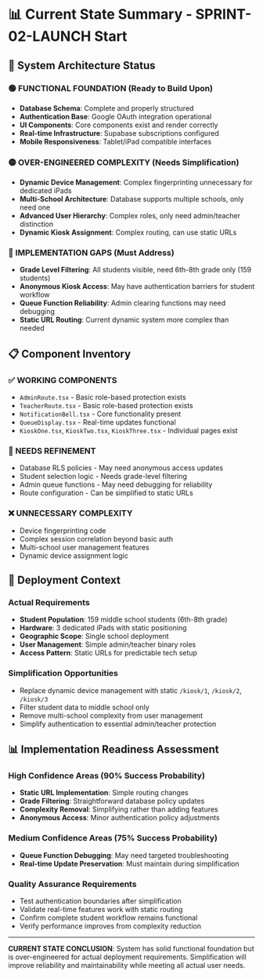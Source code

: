 # 📊 Current State Summary - SPRINT-02-LAUNCH Start

## 🎯 System Architecture Status

### 🟢 FUNCTIONAL FOUNDATION (Ready to Build Upon)
- **Database Schema**: Complete and properly structured
- **Authentication Base**: Google OAuth integration operational  
- **UI Components**: Core components exist and render correctly
- **Real-time Infrastructure**: Supabase subscriptions configured
- **Mobile Responsiveness**: Tablet/iPad compatible interfaces

### 🟡 OVER-ENGINEERED COMPLEXITY (Needs Simplification)
- **Dynamic Device Management**: Complex fingerprinting unnecessary for dedicated iPads
- **Multi-School Architecture**: Database supports multiple schools, only need one
- **Advanced User Hierarchy**: Complex roles, only need admin/teacher distinction
- **Dynamic Kiosk Assignment**: Complex routing, can use static URLs

### 🔴 IMPLEMENTATION GAPS (Must Address)
- **Grade Level Filtering**: All students visible, need 6th-8th grade only (159 students)
- **Anonymous Kiosk Access**: May have authentication barriers for student workflow
- **Queue Function Reliability**: Admin clearing functions may need debugging
- **Static URL Routing**: Current dynamic system more complex than needed

## 📋 Component Inventory

### ✅ WORKING COMPONENTS
- `AdminRoute.tsx` - Basic role-based protection exists
- `TeacherRoute.tsx` - Basic role-based protection exists
- `NotificationBell.tsx` - Core functionality present
- `QueueDisplay.tsx` - Real-time updates functional
- `KioskOne.tsx`, `KioskTwo.tsx`, `KioskThree.tsx` - Individual pages exist

### 🔄 NEEDS REFINEMENT
- Database RLS policies - May need anonymous access updates
- Student selection logic - Needs grade-level filtering
- Admin queue functions - May need debugging for reliability
- Route configuration - Can be simplified to static URLs

### ❌ UNNECESSARY COMPLEXITY
- Device fingerprinting code
- Complex session correlation beyond basic auth
- Multi-school user management features
- Dynamic device assignment logic

## 🎯 Deployment Context

### Actual Requirements
- **Student Population**: 159 middle school students (6th-8th grade)
- **Hardware**: 3 dedicated iPads with static positioning  
- **Geographic Scope**: Single school deployment
- **User Management**: Simple admin/teacher binary roles
- **Access Pattern**: Static URLs for predictable tech setup

### Simplification Opportunities
- Replace dynamic device management with static `/kiosk/1`, `/kiosk/2`, `/kiosk/3`
- Filter student data to middle school only
- Remove multi-school complexity from user management
- Simplify authentication to essential admin/teacher protection

## 📊 Implementation Readiness Assessment

### High Confidence Areas (90% Success Probability)
- **Static URL Implementation**: Simple routing changes
- **Grade Filtering**: Straightforward database policy updates
- **Complexity Removal**: Simplifying rather than adding features
- **Anonymous Access**: Minor authentication policy adjustments

### Medium Confidence Areas (75% Success Probability)  
- **Queue Function Debugging**: May need targeted troubleshooting
- **Real-time Update Preservation**: Must maintain during simplification

### Quality Assurance Requirements
- Test authentication boundaries after simplification
- Validate real-time features work with static routing
- Confirm complete student workflow remains functional
- Verify performance improves from complexity reduction

---

**CURRENT STATE CONCLUSION**: System has solid functional foundation but is over-engineered for actual deployment requirements. Simplification will improve reliability and maintainability while meeting all actual user needs.